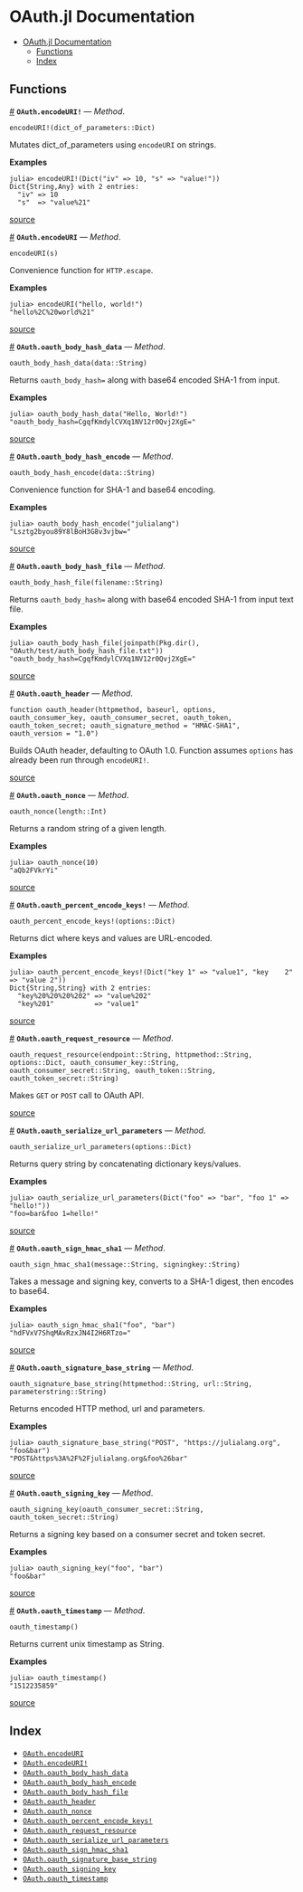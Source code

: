 
<a id='OAuth.jl-Documentation-1'></a>

# OAuth.jl Documentation



- [OAuth.jl Documentation](index.md#OAuth.jl-Documentation-1)
    - [Functions](index.md#Functions-1)
    - [Index](index.md#Index-1)


<a id='Functions-1'></a>

## Functions

<a id='OAuth.encodeURI!-Tuple{Dict}' href='#OAuth.encodeURI!-Tuple{Dict}'>#</a>
**`OAuth.encodeURI!`** &mdash; *Method*.



```
encodeURI!(dict_of_parameters::Dict)
```

Mutates dict_of_parameters using `encodeURI` on strings.

**Examples**

```julia-repl
julia> encodeURI!(Dict("iv" => 10, "s" => "value!"))
Dict{String,Any} with 2 entries:
  "iv" => 10
  "s"  => "value%21"
```


<a target='_blank' href='https://github.com/randyzwitch/OAuth.jl/blob/65ca9f96238994ccf84202b2ac6467e2a34ac7b6/src/OAuth.jl#L162-L174' class='documenter-source'>source</a><br>

<a id='OAuth.encodeURI-Tuple{Any}' href='#OAuth.encodeURI-Tuple{Any}'>#</a>
**`OAuth.encodeURI`** &mdash; *Method*.



```
encodeURI(s)
```

Convenience function for `HTTP.escape`.

**Examples**

```julia-repl
julia> encodeURI("hello, world!")
"hello%2C%20world%21"
```


<a target='_blank' href='https://github.com/randyzwitch/OAuth.jl/blob/65ca9f96238994ccf84202b2ac6467e2a34ac7b6/src/OAuth.jl#L149-L159' class='documenter-source'>source</a><br>

<a id='OAuth.oauth_body_hash_data-Tuple{String}' href='#OAuth.oauth_body_hash_data-Tuple{String}'>#</a>
**`OAuth.oauth_body_hash_data`** &mdash; *Method*.



```
oauth_body_hash_data(data::String)
```

Returns `oauth_body_hash=` along with base64 encoded SHA-1 from input.

**Examples**

```julia-repl
julia> oauth_body_hash_data("Hello, World!")
"oauth_body_hash=CgqfKmdylCVXq1NV12r0Qvj2XgE="
```


<a target='_blank' href='https://github.com/randyzwitch/OAuth.jl/blob/65ca9f96238994ccf84202b2ac6467e2a34ac7b6/src/OAuth.jl#L204-L214' class='documenter-source'>source</a><br>

<a id='OAuth.oauth_body_hash_encode-Tuple{String}' href='#OAuth.oauth_body_hash_encode-Tuple{String}'>#</a>
**`OAuth.oauth_body_hash_encode`** &mdash; *Method*.



```
oauth_body_hash_encode(data::String)
```

Convenience function for SHA-1 and base64 encoding.

**Examples**

```julia-repl
julia> oauth_body_hash_encode("julialang")
"Lsztg2byou89Y8lBoH3G8v3vjbw="
```


<a target='_blank' href='https://github.com/randyzwitch/OAuth.jl/blob/65ca9f96238994ccf84202b2ac6467e2a34ac7b6/src/OAuth.jl#L219-L229' class='documenter-source'>source</a><br>

<a id='OAuth.oauth_body_hash_file-Tuple{String}' href='#OAuth.oauth_body_hash_file-Tuple{String}'>#</a>
**`OAuth.oauth_body_hash_file`** &mdash; *Method*.



```
oauth_body_hash_file(filename::String)
```

Returns `oauth_body_hash=` along with base64 encoded SHA-1 from input text file.

**Examples**

```julia-repl
julia> oauth_body_hash_file(joinpath(Pkg.dir(), "OAuth/test/auth_body_hash_file.txt"))
"oauth_body_hash=CgqfKmdylCVXq1NV12r0Qvj2XgE="
```


<a target='_blank' href='https://github.com/randyzwitch/OAuth.jl/blob/65ca9f96238994ccf84202b2ac6467e2a34ac7b6/src/OAuth.jl#L189-L199' class='documenter-source'>source</a><br>

<a id='OAuth.oauth_header-NTuple{7,Any}' href='#OAuth.oauth_header-NTuple{7,Any}'>#</a>
**`OAuth.oauth_header`** &mdash; *Method*.



```
function oauth_header(httpmethod, baseurl, options, oauth_consumer_key, oauth_consumer_secret, oauth_token, oauth_token_secret; oauth_signature_method = "HMAC-SHA1", oauth_version = "1.0")
```

Builds OAuth header, defaulting to OAuth 1.0. Function assumes `options` has already been run through `encodeURI!`.


<a target='_blank' href='https://github.com/randyzwitch/OAuth.jl/blob/65ca9f96238994ccf84202b2ac6467e2a34ac7b6/src/OAuth.jl#L234-L240' class='documenter-source'>source</a><br>

<a id='OAuth.oauth_nonce-Tuple{Int64}' href='#OAuth.oauth_nonce-Tuple{Int64}'>#</a>
**`OAuth.oauth_nonce`** &mdash; *Method*.



```
oauth_nonce(length::Int)
```

Returns a random string of a given length.

**Examples**

```julia-repl
julia> oauth_nonce(10)
"aQb2FVkrYi"
```


<a target='_blank' href='https://github.com/randyzwitch/OAuth.jl/blob/65ca9f96238994ccf84202b2ac6467e2a34ac7b6/src/OAuth.jl#L37-L47' class='documenter-source'>source</a><br>

<a id='OAuth.oauth_percent_encode_keys!-Tuple{Dict}' href='#OAuth.oauth_percent_encode_keys!-Tuple{Dict}'>#</a>
**`OAuth.oauth_percent_encode_keys!`** &mdash; *Method*.



```
oauth_percent_encode_keys!(options::Dict)
```

Returns dict where keys and values are URL-encoded.

**Examples**

```julia-repl
julia> oauth_percent_encode_keys!(Dict("key 1" => "value1", "key    2" => "value 2"))
Dict{String,String} with 2 entries:
  "key%20%20%20%202" => "value%202"
  "key%201"          => "value1"
```


<a target='_blank' href='https://github.com/randyzwitch/OAuth.jl/blob/65ca9f96238994ccf84202b2ac6467e2a34ac7b6/src/OAuth.jl#L97-L109' class='documenter-source'>source</a><br>

<a id='OAuth.oauth_request_resource-Tuple{String,String,Dict,String,String,String,String}' href='#OAuth.oauth_request_resource-Tuple{String,String,Dict,String,String,String,String}'>#</a>
**`OAuth.oauth_request_resource`** &mdash; *Method*.



```
oauth_request_resource(endpoint::String, httpmethod::String, options::Dict, oauth_consumer_key::String, oauth_consumer_secret::String, oauth_token::String, oauth_token_secret::String)
```

Makes `GET` or `POST` call to OAuth API.


<a target='_blank' href='https://github.com/randyzwitch/OAuth.jl/blob/65ca9f96238994ccf84202b2ac6467e2a34ac7b6/src/OAuth.jl#L270-L275' class='documenter-source'>source</a><br>

<a id='OAuth.oauth_serialize_url_parameters-Tuple{Dict}' href='#OAuth.oauth_serialize_url_parameters-Tuple{Dict}'>#</a>
**`OAuth.oauth_serialize_url_parameters`** &mdash; *Method*.



```
oauth_serialize_url_parameters(options::Dict)
```

Returns query string by concatenating dictionary keys/values.

**Examples**

```julia-repl
julia> oauth_serialize_url_parameters(Dict("foo" => "bar", "foo 1" => "hello!"))
"foo=bar&foo 1=hello!"
```


<a target='_blank' href='https://github.com/randyzwitch/OAuth.jl/blob/65ca9f96238994ccf84202b2ac6467e2a34ac7b6/src/OAuth.jl#L132-L142' class='documenter-source'>source</a><br>

<a id='OAuth.oauth_sign_hmac_sha1-Tuple{String,String}' href='#OAuth.oauth_sign_hmac_sha1-Tuple{String,String}'>#</a>
**`OAuth.oauth_sign_hmac_sha1`** &mdash; *Method*.



```
oauth_sign_hmac_sha1(message::String, signingkey::String)
```

Takes a message and signing key, converts to a SHA-1 digest, then encodes to base64.

**Examples**

```julia-repl
julia> oauth_sign_hmac_sha1("foo", "bar")
"hdFVxV7ShqMAvRzxJN4I2H6RTzo="
```


<a target='_blank' href='https://github.com/randyzwitch/OAuth.jl/blob/65ca9f96238994ccf84202b2ac6467e2a34ac7b6/src/OAuth.jl#L52-L62' class='documenter-source'>source</a><br>

<a id='OAuth.oauth_signature_base_string-Tuple{String,String,String}' href='#OAuth.oauth_signature_base_string-Tuple{String,String,String}'>#</a>
**`OAuth.oauth_signature_base_string`** &mdash; *Method*.



```
oauth_signature_base_string(httpmethod::String, url::String, parameterstring::String)
```

Returns encoded HTTP method, url and parameters.

**Examples**

```julia-repl
julia> oauth_signature_base_string("POST", "https://julialang.org", "foo&bar")
"POST&https%3A%2F%2Fjulialang.org&foo%26bar"
```


<a target='_blank' href='https://github.com/randyzwitch/OAuth.jl/blob/65ca9f96238994ccf84202b2ac6467e2a34ac7b6/src/OAuth.jl#L82-L92' class='documenter-source'>source</a><br>

<a id='OAuth.oauth_signing_key-Tuple{String,String}' href='#OAuth.oauth_signing_key-Tuple{String,String}'>#</a>
**`OAuth.oauth_signing_key`** &mdash; *Method*.



```
oauth_signing_key(oauth_consumer_secret::String, oauth_token_secret::String)
```

Returns a signing key based on a consumer secret and token secret.

**Examples**

```julia-repl
julia> oauth_signing_key("foo", "bar")
"foo&bar"
```


<a target='_blank' href='https://github.com/randyzwitch/OAuth.jl/blob/65ca9f96238994ccf84202b2ac6467e2a34ac7b6/src/OAuth.jl#L67-L77' class='documenter-source'>source</a><br>

<a id='OAuth.oauth_timestamp-Tuple{}' href='#OAuth.oauth_timestamp-Tuple{}'>#</a>
**`OAuth.oauth_timestamp`** &mdash; *Method*.



```
oauth_timestamp()
```

Returns current unix timestamp as String.

**Examples**

```julia-repl
julia> oauth_timestamp()
"1512235859"
```


<a target='_blank' href='https://github.com/randyzwitch/OAuth.jl/blob/65ca9f96238994ccf84202b2ac6467e2a34ac7b6/src/OAuth.jl#L22-L32' class='documenter-source'>source</a><br>


<a id='Index-1'></a>

## Index

- [`OAuth.encodeURI`](index.md#OAuth.encodeURI-Tuple{Any})
- [`OAuth.encodeURI!`](index.md#OAuth.encodeURI!-Tuple{Dict})
- [`OAuth.oauth_body_hash_data`](index.md#OAuth.oauth_body_hash_data-Tuple{String})
- [`OAuth.oauth_body_hash_encode`](index.md#OAuth.oauth_body_hash_encode-Tuple{String})
- [`OAuth.oauth_body_hash_file`](index.md#OAuth.oauth_body_hash_file-Tuple{String})
- [`OAuth.oauth_header`](index.md#OAuth.oauth_header-NTuple{7,Any})
- [`OAuth.oauth_nonce`](index.md#OAuth.oauth_nonce-Tuple{Int64})
- [`OAuth.oauth_percent_encode_keys!`](index.md#OAuth.oauth_percent_encode_keys!-Tuple{Dict})
- [`OAuth.oauth_request_resource`](index.md#OAuth.oauth_request_resource-Tuple{String,String,Dict,String,String,String,String})
- [`OAuth.oauth_serialize_url_parameters`](index.md#OAuth.oauth_serialize_url_parameters-Tuple{Dict})
- [`OAuth.oauth_sign_hmac_sha1`](index.md#OAuth.oauth_sign_hmac_sha1-Tuple{String,String})
- [`OAuth.oauth_signature_base_string`](index.md#OAuth.oauth_signature_base_string-Tuple{String,String,String})
- [`OAuth.oauth_signing_key`](index.md#OAuth.oauth_signing_key-Tuple{String,String})
- [`OAuth.oauth_timestamp`](index.md#OAuth.oauth_timestamp-Tuple{})

